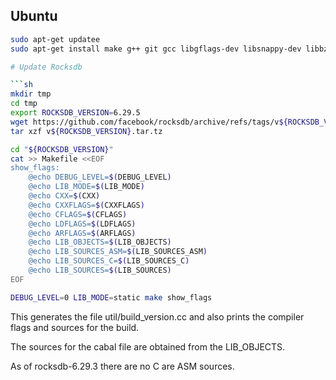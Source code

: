 ## Ubuntu

```sh
sudo apt-get updatee
sudo apt-get install make g++ git gcc libgflags-dev libsnappy-dev libbz2-dev zlib1g-dev liblz4-dev libzstd-dev libtbb-dev libjemalloc-dev

# Update Rocksdb

```sh
mkdir tmp
cd tmp
export ROCKSDB_VERSION=6.29.5
wget https://github.com/facebook/rocksdb/archive/refs/tags/v${ROCKSDB_VERSION}.tar.gz
tar xzf v${ROCKSDB_VERSION}.tar.tz

cd "${ROCKSDB_VERSION}"
cat >> Makefile <<EOF
show_flags:
	@echo DEBUG_LEVEL=$(DEBUG_LEVEL)
	@echo LIB_MODE=$(LIB_MODE)
	@echo CXX=$(CXX)
	@echo CXXFLAGS=$(CXXFLAGS)
	@echo CFLAGS=$(CFLAGS)
	@echo LDFLAGS=$(LDFLAGS)
	@echo ARFLAGS=$(ARFLAGS)
	@echo LIB_OBJECTS=$(LIB_OBJECTS)
	@echo LIB_SOURCES_ASM=$(LIB_SOURCES_ASM)
	@echo LIB_SOURCES_C=$(LIB_SOURCES_C)
	@echo LIB_SOURCES=$(LIB_SOURCES)
EOF

DEBUG_LEVEL=0 LIB_MODE=static make show_flags
```

This generates the file util/build_version.cc and also prints the compiler flags
and sources for the build.

The sources for the cabal file are obtained from the LIB_OBJECTS.

As of rocksdb-6.29.3 there are no C are ASM sources.
